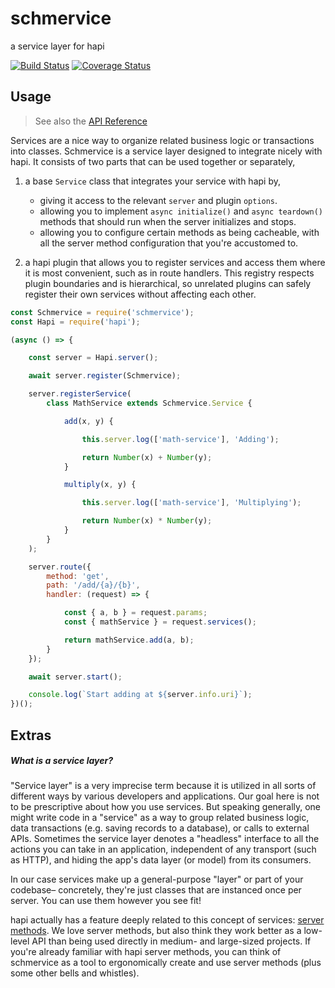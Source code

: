 # schmervice

a service layer for hapi

[![Build Status](https://travis-ci.org/devinivy/schmervice.svg?branch=master)](https://travis-ci.org/devinivy/schmervice) [![Coverage Status](https://coveralls.io/repos/devinivy/schmervice/badge.svg?branch=master&service=github)](https://coveralls.io/github/devinivy/schmervice?branch=master)

## Usage
> See also the [API Reference](API.md)

Services are a nice way to organize related business logic or transactions into classes.  Schmervice is a service layer designed to integrate nicely with hapi.  It consists of two parts that can be used together or separately,

  1. a base `Service` class that integrates your service with hapi by,
      - giving it access to the relevant `server` and plugin `options`.
      - allowing you to implement `async initialize()` and `async teardown()` methods that should run when the server initializes and stops.
      - allowing you to configure certain methods as being cacheable, with all the server method configuration that you're accustomed to.

  2. a hapi plugin that allows you to register services and access them where it is most convenient, such as in route handlers.  This registry respects plugin boundaries and is hierarchical, so unrelated plugins can safely register their own services without affecting each other.


```js
const Schmervice = require('schmervice');
const Hapi = require('hapi');

(async () => {

    const server = Hapi.server();

    await server.register(Schmervice);

    server.registerService(
        class MathService extends Schmervice.Service {

            add(x, y) {

                this.server.log(['math-service'], 'Adding');

                return Number(x) + Number(y);
            }

            multiply(x, y) {

                this.server.log(['math-service'], 'Multiplying');

                return Number(x) * Number(y);
            }
        }
    );

    server.route({
        method: 'get',
        path: '/add/{a}/{b}',
        handler: (request) => {

            const { a, b } = request.params;
            const { mathService } = request.services();

            return mathService.add(a, b);
        }
    });

    await server.start();

    console.log(`Start adding at ${server.info.uri}`);
})();
```

## Extras
##### _What is a service layer?_
"Service layer" is a very imprecise term because it is utilized in all sorts of different ways by various developers and applications.  Our goal here is not to be prescriptive about how you use services.  But speaking generally, one might write code in a "service" as a way to group related business logic, data transactions (e.g. saving records to a database), or calls to external APIs.  Sometimes the service layer denotes a "headless" interface to all the actions you can take in an application, independent of any transport (such as HTTP), and hiding the app's data layer (or model) from its consumers.

In our case services make up a general-purpose "layer" or part of your codebase– concretely, they're just classes that are instanced once per server.  You can use them however you see fit!

hapi actually has a feature deeply related to this concept of services: [server methods](https://github.com/hapijs/hapi/blob/master/API.md#server.methods).  We love server methods, but also think they work better as a low-level API than being used directly in medium- and large-sized projects.  If you're already familiar with hapi server methods, you can think of schmervice as a tool to ergonomically create and use server methods (plus some other bells and whistles).
